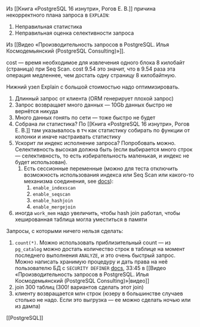 Из [[Книга «PostgreSQL 16 изнутри», Рогов Е. В.]] причина некорректного плана запроса в `EXPLAIN`:

1. Неправильная статистика
2. Неправильная оценка селективности запроса

Из [[Видео «Производительность запросов в PostgreSQL. Илья Космодемьянский (PostgreSQL Consulting)»]].

cost — время необходимое для извлечения одного блока 8 килобайт (страница) при Seq Scan. cost 9.54 это значит, что в 9.54 раза эта операция медленнее, чем достать одну страницу 8 килобайтную.

Нижний узел Explain с большой стоимостью надо оптимизировать.

1. Длинный запрос от клиента (ORM генерирует плохой запрос)
2. Запрос возвращает много данных — 10Gb данных быстро не вернётся никуда
3. Много данных гонять по сети — тоже быстро не будет
4. Собрана ли статистика? По [[Книга «PostgreSQL 16 изнутри», Рогов Е. В.]] там указывалось в тч как статистику собирать по функции от колонки и иначе настраивать статистику
5. Ускорит ли индекс исполнение запроса? Попробовать можно. Селективность высокая должна быть (если выбирается много строк — селективность, то есть избирательность маленькая, и индекс не будет использован).
	1. Есть сессионные переменные (можно для теста отключить возможность использования индекса или Seq Scan или какого-то механизма соединения, see [docs](https://www.postgresql.org/docs/current/runtime-config-query.html)):
		1. `enable_indexscan` 
		2. `enable_seqscan`
		3. `enable_hashjoin`
		4. `enable_mergejoin`
6. иногда `work_mem` надо увеличить, чтобы hash join работал, чтобы хешированная таблица могла уместиться в памяти

Запросы, с которыми ничего нельзя сделать:

1. `count(*)`. Можно использовать приблизительный count — из `pg_catalog` можно достать количество строк в таблице на момент последнего выполнения `ANALYZE`, и это очень быстрый запрос. Можно написать хранимую процедуру и дать права на неё пользователю БД с `SECURITY DEFINER` [docs](https://postgrespro.ru/docs/postgresql/16/sql-createfunction), 33:45 в [[Видео «Производительность запросов в PostgreSQL. Илья Космодемьянский (PostgreSQL Consulting)»|видео]]
2. join 300 таблиц (300! вариантов сделать этот join)
3. клиенту возвращается млн строк (юзеру в большинстве случаев столько не надо. Если это выгрузка — ее можно сделать ночью или из дампа)


[[PostgreSQL]]
